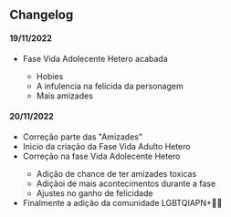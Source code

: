 <h2>Changelog</h2>
<h4>19/11/2022</h4>
<ul>
    <li>Fase Vida Adolecente Hetero acabada</li>
    <ul>
        <li>Hobies</li>
        <li>A infulencia na felicida da personagem </li>
        <li>Mais amizades</li>
    </ul>
</ul>
<h4>20/11/2022</h4>
<ul>
    <li>Correção parte das "Amizades"</li>
    <li>Inicio da criação da Fase Vida Adulto Hetero</li>
    <li>Correção na fase Vida Adolecente Hetero</li>
    <ul>
        <li>Adição de chance de ter amizades toxicas</li>
        <li>Adiçãoi de mais acontecimentos durante a fase</li>
        <li>Ajustes no ganho de felicidade</li>
    </ul>
    <li>Finalmente a adição da comunidade LGBTQIAPN+🏳️‍🌈</li>
</ul>